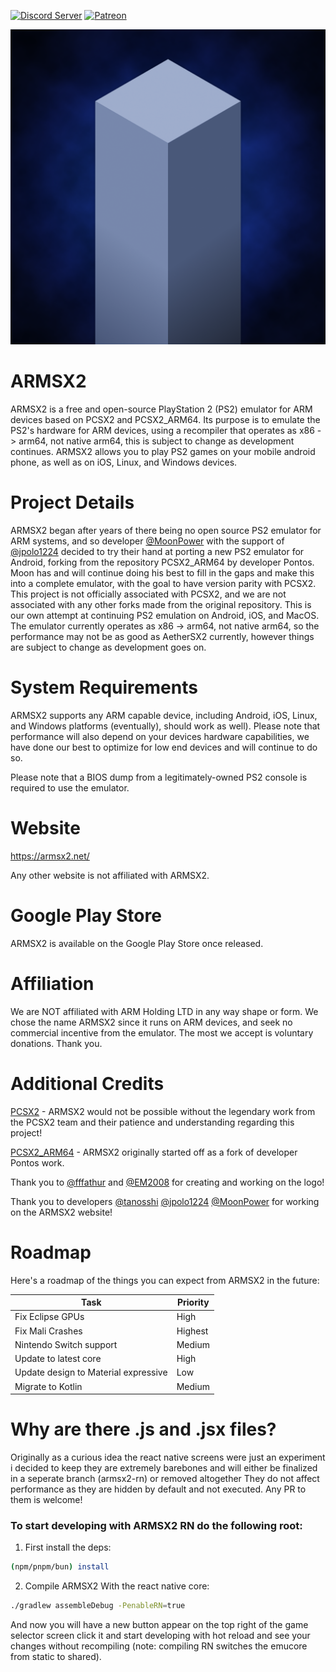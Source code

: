 
[![Discord Server](https://img.shields.io/discord/309643527816609793?color=%235CA8FA&label=ARMSX2%20Discord&logo=discord&logoColor=white)](https://discord.gg/KwAChKDctz)
[![Patreon](https://img.shields.io/endpoint.svg?url=https%3A%2F%2Fshieldsio-patreon.vercel.app%2Fapi%3Fusername%3Dendel%26type%3Dpatrons&style=for-the-badge)](https://www.patreon.com/ARMSX2?utm_campaign=creatorshare_creator)


![ARMSX2 Icon](app_icons/icon.png)


# ARMSX2

ARMSX2 is a free and open-source PlayStation 2 (PS2) emulator for ARM devices based on PCSX2 and PCSX2_ARM64. Its purpose is to emulate the PS2's hardware for ARM devices, using a recompiler that operates as x86 -> arm64, not native arm64, this is subject to change as development continues. ARMSX2 allows you to play PS2 games on your mobile android phone, as well as on iOS, Linux, and Windows devices.

# Project Details

ARMSX2 began after years of there being no open source PS2 emulator for ARM systems, and so developer [@MoonPower](https://github.com/momo-AUX1) with the support of [@jpolo1224](https://github.com/jpolo1224) decided to try their hand at porting a new PS2 emulator for Android, forking from the repository PCSX2_ARM64 by developer Pontos. Moon has and will continue doing his best to fill in the gaps and make this into a complete emulator, with the goal to have version parity with PCSX2. This project is not officially associated with PCSX2, and we are not associated with any other forks made from the original repository. This is our own attempt at continuing PS2 emulation on Android, iOS, and MacOS. The emulator currently operates as x86 -> arm64, not native arm64, so the performance may not be as good as AetherSX2 currently, however things are subject to change as development goes on.

# System Requirements

ARMSX2 supports any ARM capable device, including Android, iOS, Linux, and Windows platforms (eventually), should work as well). Please note that performance will also depend on your devices hardware capabilities, we have done our best to optimize for low end devices and will continue to do so.

Please note that a BIOS dump from a legitimately-owned PS2 console is required to use the emulator.

# Website 
https://armsx2.net/

Any other website is not affiliated with ARMSX2. 

# Google Play Store
ARMSX2 is available on the Google Play Store once released. 

# Affiliation 
We are NOT affiliated with ARM Holding LTD in any way shape or form. We chose the name ARMSX2 since it runs on ARM devices, and seek no commercial incentive from the emulator. The most we accept is voluntary donations. Thank you. 

# Additional Credits 
[PCSX2](https://github.com/PCSX2/pcsx2) - ARMSX2 would not be possible without the legendary work from the PCSX2 team and their patience and understanding regarding this project!

[PCSX2_ARM64](https://github.com/pontos2024/PCSX2_ARM64) - ARMSX2 originally started off as a fork of developer Pontos work. 

Thank you to [@fffathur](https://github.com/fffathur) and [@EM2008](https://github.com/EM20080) for creating and working on the logo! 

Thank you to developers [@tanosshi](https://github.com/tanosshi) [@jpolo1224](https://github.com/jpolo1224) [@MoonPower](https://github.com/momo-AUX1) for working on the ARMSX2 website!

# Roadmap
Here's a roadmap of the things you can expect from ARMSX2 in the future:

| Task | Priority |
| --- | --- |
| Fix Eclipse GPUs | High |
| Fix Mali Crashes | Highest |
| Nintendo Switch support | Medium |
| Update to latest core | High |
| Update design to Material expressive | Low |
| Migrate to Kotlin | Medium | 


# Why are there .js and .jsx files?
Originally as a curious idea the react native screens were just an experiment i decided to keep they are extremely barebones and will either be finalized in a seperate branch (armsx2-rn) or removed altogether They do not affect performance as they are hidden by default and not executed. Any PR to them is welcome!

### To start developing with ARMSX2 RN do the following root:

1. First install the deps:
```sh
(npm/pnpm/bun) install
```


2. Compile ARMSX2 With the react native core:
```sh
./gradlew assembleDebug -PenableRN=true
```

And now you will have a new button appear on the top right of the game selector screen click it and start developing with hot reload and see your changes without recompiling (note: compiling RN switches the emucore from static to shared).
